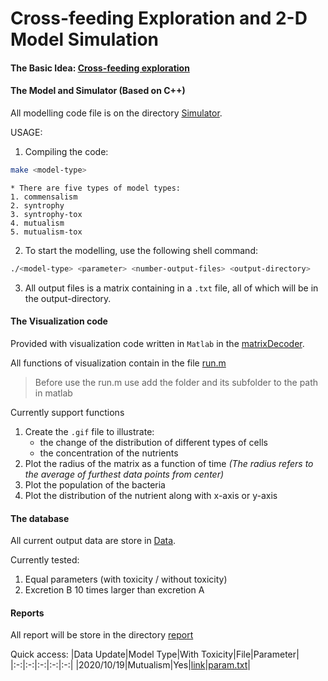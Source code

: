 # Cross-feeding Exploration and 2-D Model Simulation

#### The Basic Idea: [Cross-feeding exploration](doc/crossfeeding_jd_param.pdf)

#### The Model and Simulator (Based on C++)
All modelling code file is on the directory [Simulator](simulator/). 

USAGE: 
1. Compiling the code:
```bash
make <model-type>
```
	* There are five types of model types:
	1. commensalism
	2. syntrophy
	3. syntrophy-tox
	4. mutualism
	5. mutualism-tox

2. To start the modelling, use the following shell command:
```bash
./<model-type> <parameter> <number-output-files> <output-directory>
```

3. All output files is a matrix containing in a `.txt` file, all of which will be in the output-directory.

#### The Visualization code
Provided with visualization code written in `Matlab` in the [matrixDecoder](matrixDecoder/). 

All functions of visualization contain in the file [run.m](matrixDecoder/run.m)

> Before use the run.m use add the folder and its subfolder to the path in matlab

Currently support functions
1. Create the `.gif` file to illustrate:
	* the change of the distribution of different types of cells 
	* the concentration of the nutrients
2. Plot the radius of the matrix as a function of time
*(The radius refers to the average of furthest data points from center)*
3. Plot the population of the bacteria
4. Plot the distribution of the nutrient along with x-axis or y-axis

#### The database
All current output data are store in [Data](Data/). 

Currently tested:
1. Equal parameters (with toxicity / without toxicity)
2. Excretion B 10 times larger than excretion A

#### Reports
All report will be store in the directory [report](report/)

Quick access:
|Data Update|Model Type|With Toxicity|File|Parameter|
|:-:|:-:|:-:|:-:|:-:|
|2020/10/19|Mutualism|Yes|[link](../)|[param.txt](Data/)|

